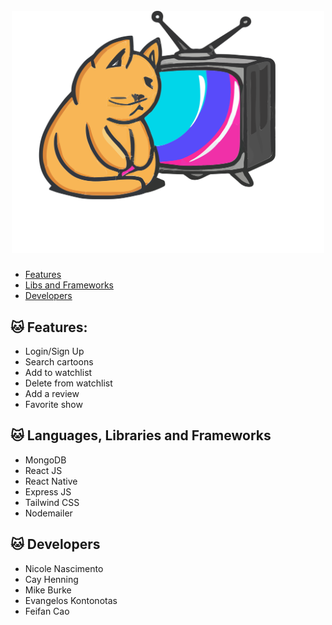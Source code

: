 <h1 align="center">
  <br>
  <a href="http://www.betweenshows.co/"><img src="./frontend/src/assets/logo.svg" alt="logo" width="500"></a>
  <br>
</h1>

<a name="menu"></a>
- [Features](#features)
- [Libs and Frameworks](#libs)
- [Developers](#devs)

<a id="features"></a>
## 🐱 Features:
* Login/Sign Up
* Search cartoons
* Add to watchlist
* Delete from watchlist
* Add a review
* Favorite show

<a id="libs"></a>
## 🐱 Languages, Libraries and Frameworks
* MongoDB
* React JS
* React Native
* Express JS
* Tailwind CSS
* Nodemailer

<a id="devs"></a>
## 🐱 Developers
* Nicole Nascimento
* Cay Henning
* Mike Burke
* Evangelos Kontonotas
* Feifan Cao
